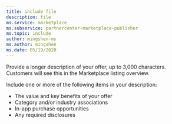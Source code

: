 ```yaml
---
title: include file
description: file
ms.service: marketplace 
ms.subservice: partnercenter-marketplace-publisher
ms.topic: include
author: mingshen-ms
ms.author: mingshen
ms.date: 05/19/2020
---
```


Provide a longer description of your offer, up to 3,000 characters. Customers will see this in the Marketplace listing overview.

Include one or more of the following items in your description:

- The value and key benefits of your offer
- Category and/or industry associations
- In-app purchase opportunities
- Any required disclosures
